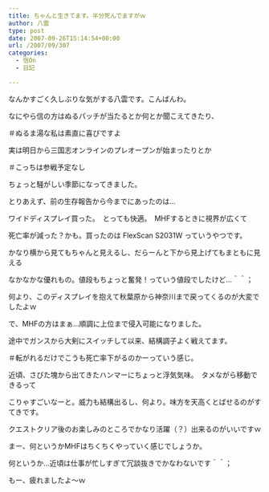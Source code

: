 ```yaml
---
title: ちゃんと生きてます。半分死んでますがｗ
author: 八雲
type: post
date: 2007-09-26T15:14:54+00:00
url: /2007/09/307
categories:
  - 信On
  - 日記

---
```

なんかすごく久しぶりな気がする八雲です。こんばんわ。

なにやら信の方はぬるパッチが当たるとか何とか聞こえてきたり、
  
＃ぬるま湯な私は素直に喜びですよ
  
実は明日から三国志オンラインのプレオープンが始まったりとか
  
＃こっちは参戦予定なし
  
ちょっと騒がしい季節になってきました。

とりあえず、前の生存報告から今までにあったのは…
  
ワイドディスプレイ買った。　とっても快適。　MHFするときに視界が広くて
  
死亡率が減った？かも。買ったのは FlexScan S2031W っていうやつです。
  
かなり横から見てもちゃんと見えるし、だらーんと下から見上げてもまともに見える
  
なかなかな優れもの。値段もちょっと奮発！っていう値段でしたけど…＾＾；
  
何より、このディスプレイを抱えて秋葉原から神奈川まで戻ってくるのが大変でしたよｗ

で、MHFの方はまぁ…順調に上位まで侵入可能になりました。
  
途中でガンスから大剣にスイッチして以来、結構調子よく戦えてます。
  
＃転がれるだけでこうも死亡率下がるのかーっていう感じ。
  
近頃、さびた塊から出てきたハンマーにちょっと浮気気味。　タメながら移動できるって
  
こりゃすごいなーと。威力も結構出るし、何より。味方を天高くとばせるのがすてきです。
  
クエストクリア後のお楽しみのところでかなり活躍（？）出来るのがいいですｗ
  
まー、何というかMHFはちくちくやっていく感じでしょうか。

何というか…近頃は仕事が忙しすぎて冗談抜きでかなわないです＾＾；
  
もー、疲れましたよ～ｗ